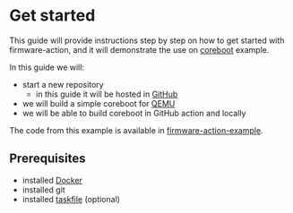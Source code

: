 # Get started

This guide will provide instructions step by step on how to get started with firmware-action, and it will demonstrate the use on [coreboot](https://coreboot.org/) example.

In this guide we will:
- start a new repository
    - in this guide it will be hosted in [GitHub](https://github.com/)
- we will build a simple coreboot for [QEMU](https://wiki.archlinux.org/title/QEMU)
- we will be able to build coreboot in GitHub action and locally

The code from this example is available in [firmware-action-example](https://github.com/9elements/firmware-action-example).


## Prerequisites

- installed [Docker](https://wiki.archlinux.org/title/Docker)
- installed git
- installed [taskfile](https://taskfile.dev/) (optional)

